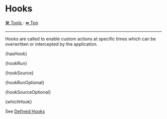 # Hooks

<!-- TEMPLATE toolHeader 2 -->
[🛠️ Tools ](./index.md) &middot; [⬅ Top ](../index.md)
<hr />


Hooks are called to enable custom actions at specific times which can be overwritten or intercepted by the application.

{hasHook}

{hookRun}

{hookSource}

{hookRunOptional}

{hookSourceOptional}

{whichHook}

See [Defined Hooks](hooks.md)
